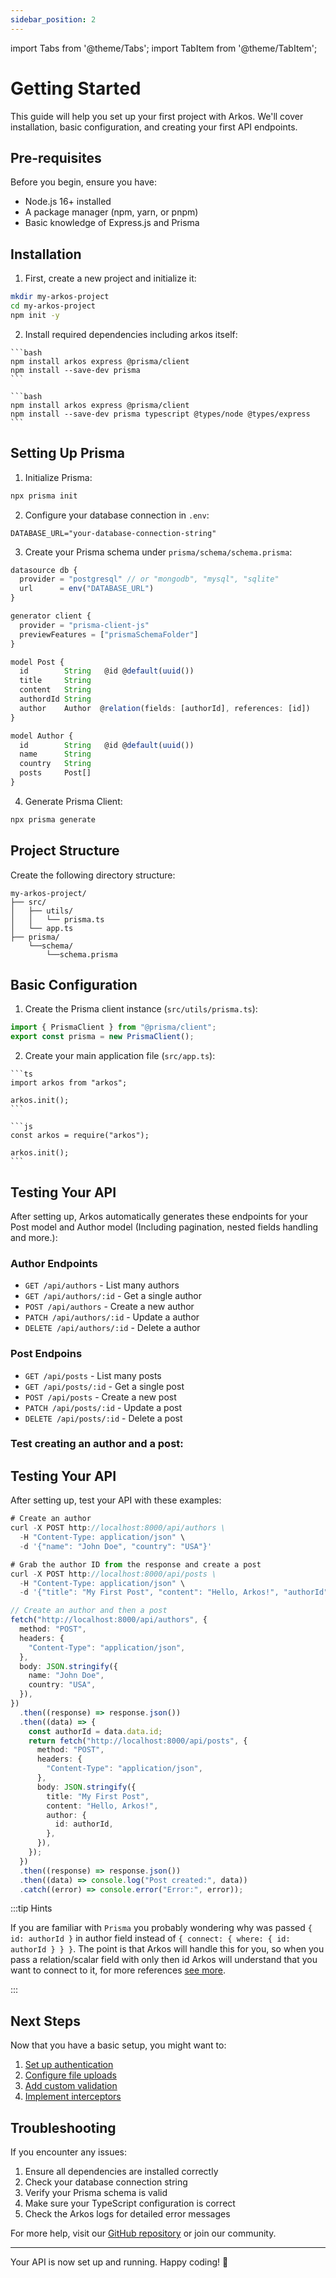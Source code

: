 ```yaml
---
sidebar_position: 2
---
```


import Tabs from '@theme/Tabs';
import TabItem from '@theme/TabItem';

# Getting Started

This guide will help you set up your first project with Arkos. We'll cover installation, basic configuration, and creating your first API endpoints.

## Pre-requisites

Before you begin, ensure you have:

- Node.js 16+ installed
- A package manager (npm, yarn, or pnpm)
- Basic knowledge of Express.js and Prisma

## Installation

1. First, create a new project and initialize it:

```bash
mkdir my-arkos-project
cd my-arkos-project
npm init -y
```

2. Install required dependencies including arkos itself:

<Tabs>
  <TabItem value="js" label="JavaScript" >

    ```bash
    npm install arkos express @prisma/client
    npm install --save-dev prisma
    ```

  </TabItem>
  <TabItem value="ts" label="TypeScript" default>

    ```bash
    npm install arkos express @prisma/client
    npm install --save-dev prisma typescript @types/node @types/express
    ```

  </TabItem>
</Tabs>

## Setting Up Prisma

1. Initialize Prisma:

```bash
npx prisma init
```

2. Configure your database connection in `.env`:

```env
DATABASE_URL="your-database-connection-string"
```

3. Create your Prisma schema under `prisma/schema/schema.prisma`:

```ts
datasource db {
  provider = "postgresql" // or "mongodb", "mysql", "sqlite"
  url      = env("DATABASE_URL")
}

generator client {
  provider = "prisma-client-js"
  previewFeatures = ["prismaSchemaFolder"]
}

model Post {
  id        String   @id @default(uuid())
  title     String
  content   String
  authordId String
  author    Author  @relation(fields: [authorId], references: [id])
}

model Author {
  id        String   @id @default(uuid())
  name      String
  country   String
  posts     Post[]
}
```

4. Generate Prisma Client:

```bash
npx prisma generate
```

## Project Structure

Create the following directory structure:

```
my-arkos-project/
├── src/
│   ├── utils/
│   │   └── prisma.ts
│   └── app.ts
├── prisma/
    └──schema/
        └──schema.prisma
```

## Basic Configuration

1. Create the Prisma client instance (`src/utils/prisma.ts`):

```typescript
import { PrismaClient } from "@prisma/client";
export const prisma = new PrismaClient();
```

2. Create your main application file (`src/app.ts`):

<Tabs>
  <TabItem value="ts" label="TypeScript" default>

    ```ts
    import arkos from "arkos";

    arkos.init();
    ```

  </TabItem>
  <TabItem value="js" label="JavaScript" >

    ```js
    const arkos = require("arkos");

    arkos.init();
    ```

  </TabItem>
</Tabs>

## Testing Your API

After setting up, Arkos automatically generates these endpoints for your Post model and Author model (Including pagination, nested fields handling and more.):

### Author Endpoints

- `GET /api/authors` - List many authors
- `GET /api/authors/:id` - Get a single author
- `POST /api/authors` - Create a new author
- `PATCH /api/authors/:id` - Update a author
- `DELETE /api/authors/:id` - Delete a author

### Post Endpoins

- `GET /api/posts` - List many posts
- `GET /api/posts/:id` - Get a single post
- `POST /api/posts` - Create a new post
- `PATCH /api/posts/:id` - Update a post
- `DELETE /api/posts/:id` - Delete a post

### Test creating an author and a post:

## Testing Your API

After setting up, test your API with these examples:

<Tabs>
  <TabItem value="bash" label="Curl" default>

```ts
# Create an author
curl -X POST http://localhost:8000/api/authors \
  -H "Content-Type: application/json" \
  -d '{"name": "John Doe", "country": "USA"}'

# Grab the author ID from the response and create a post
curl -X POST http://localhost:8000/api/posts \
  -H "Content-Type: application/json" \
  -d '{"title": "My First Post", "content": "Hello, Arkos!", "authorId": "author-id-from-response"}'
```

  </TabItem>
  <TabItem value="js" label="JavaScript & TypeScript">

```ts
// Create an author and then a post
fetch("http://localhost:8000/api/authors", {
  method: "POST",
  headers: {
    "Content-Type": "application/json",
  },
  body: JSON.stringify({
    name: "John Doe",
    country: "USA",
  }),
})
  .then((response) => response.json())
  .then((data) => {
    const authorId = data.data.id;
    return fetch("http://localhost:8000/api/posts", {
      method: "POST",
      headers: {
        "Content-Type": "application/json",
      },
      body: JSON.stringify({
        title: "My First Post",
        content: "Hello, Arkos!",
        author: {
          id: authorId,
        },
      }),
    });
  })
  .then((response) => response.json())
  .then((data) => console.log("Post created:", data))
  .catch((error) => console.error("Error:", error));
```

  </TabItem>
</Tabs>

:::tip Hints

If you are familiar with `Prisma` you probably wondering why was passed `{ id: authorId }` in author field instead of `{ connect: { where: { id: authorId } } }`. The point is that Arkos will handle this for you, so when you pass a relation/scalar field with only then id Arkos will understand that you want to connect to it, for more references [see more](./handling-prisma-relations.md).

:::

## Next Steps

Now that you have a basic setup, you might want to:

1. [Set up authentication](./setting-auth-and-roles.md)
2. [Configure file uploads](./file-upload.md)
3. [Add custom validation](./validation.md)
4. [Implement interceptors](./interceptors.md)

## Troubleshooting

If you encounter any issues:

1. Ensure all dependencies are installed correctly
2. Check your database connection string
3. Verify your Prisma schema is valid
4. Make sure your TypeScript configuration is correct
5. Check the Arkos logs for detailed error messages

For more help, visit our [GitHub repository](https://github.com/yourusername/arkos) or join our community.

---

Your API is now set up and running. Happy coding! 🚀
